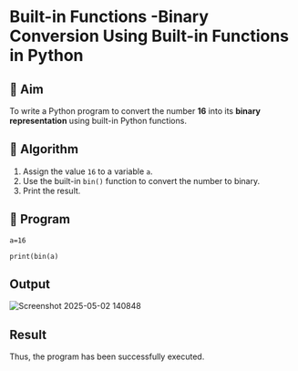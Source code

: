 # Built-in Functions -Binary Conversion Using Built-in Functions in Python

## 🎯 Aim
To write a Python program to convert the number **16** into its **binary representation** using built-in Python functions.

## 🧠 Algorithm
1. Assign the value `16` to a variable `a`.
2. Use the built-in `bin()` function to convert the number to binary.
3. Print the result.

## 🧾 Program
```
a=16 

print(bin(a)
```


## Output
![Screenshot 2025-05-02 140848](https://github.com/user-attachments/assets/51fce5c9-be68-4d33-bf6a-eb21a77fb17c)

## Result
Thus, the program has been successfully executed.
